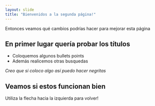 ```yaml
---
layout: slide
title: "Bienvenidos a la segunda página!"
---
```

Entonces veamos qué cambios podrías hacer para mejorar esta página

## En primer lugar quería probar los títulos

- Coloquemos algunos bullets points
- Además realicemos otras busquedas

*Creo que si coloco algo así puedo hacer negritas*

## Veamos si estos funcionan bien
Utiliza la flecha hacia la izquierda para volver!